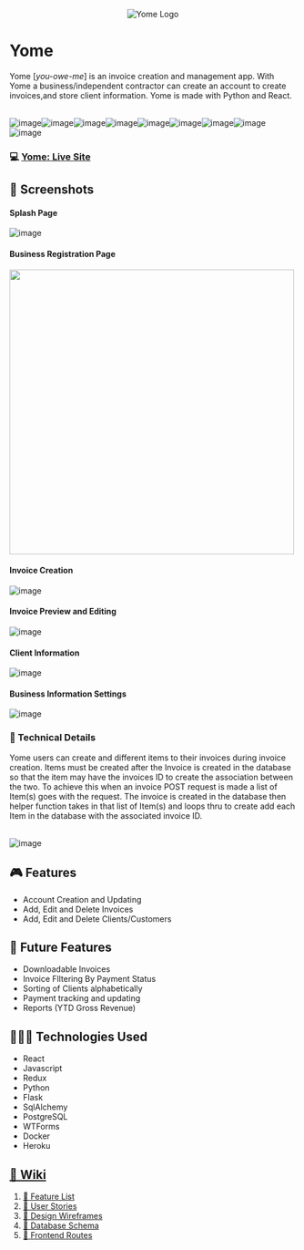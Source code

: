 <p align="center">
  <img src="https://github.com/anthonym313/yome/blob/main/react-app/src/images/logo.png?raw=true" alt="Yome Logo">
</p>

# Yome

Yome [*you-owe-me*] is an invoice creation and  management app. With Yome a business/independent contractor can create an account to create invoices,and store client information. Yome is made with Python and React. <br></br>

![image](https://img.shields.io/badge/Python-3776AB?style=for-the-badge&logo=python&logoColor=white)![image](https://img.shields.io/badge/Flask-000000?style=for-the-badge&logo=flask&logoColor=white)![image](https://img.shields.io/badge/Redux-593D88?style=for-the-badge&logo=redux&logoColor=white)![image](https://img.shields.io/badge/React-20232A?style=for-the-badge&logo=react&logoColor=61DAFB)![image](https://img.shields.io/badge/CSS-239120?&style=for-the-badge&logo=css3&logoColor=white)![image](https://img.shields.io/badge/JavaScript-F7DF1E?style=for-the-badge&logo=javascript&logoColor=black)![image](https://img.shields.io/badge/PostgreSQL-316192?style=for-the-badge&logo=postgresql&logoColor=white)![image](https://img.shields.io/badge/Docker-2CA5E0?style=for-the-badge&logo=docker&logoColor=white)![image](https://img.shields.io/badge/Heroku-430098?style=for-the-badge&logo=heroku&logoColor=white)


### 💻 [Yome: Live Site](https://yome.herokuapp.com/) 

## 📸 Screenshots
#### Splash Page
![image](https://github.com/anthonym313/yome/blob/main/feature/gifs/yome-splash-08082021.gif?raw=true)
#### Business Registration Page
<img src="https://github.com/anthonym313/yome/blob/main/feature/gifs/signup-capture.jpg?raw=true" width="500">

#### Invoice Creation
![image](https://github.com/anthonym313/yome/blob/main/feature/gifs/yome-new-invoice.gif?raw=true)
#### Invoice Preview and Editing
![image](https://github.com/anthonym313/yome/blob/main/feature/gifs/yome-invoice-preview_editor.gif?raw=true)
#### Client Information
![image](https://github.com/anthonym313/yome/blob/main/feature/gifs/yome-client-editor.gif?raw=true)
#### Business Information Settings
![image](https://github.com/anthonym313/yome/blob/main/feature/gifs/business-settings-capture%20.jpg?raw=true)
<h3>🔋 Technical Details</h3>
Yome users can create and different items to their invoices during invoice creation.
Items must be created after the Invoice is created in the database so that the item may have the invoices ID to create the association between the two. To achieve this when an invoice POST request is made a list of Item(s) goes with the request. The invoice is created in the database then helper function takes in that list of Item(s) and loops thru to create add each Item in the database with the associated invoice ID.
<br></br>

![image](https://github.com/anthonym313/yome/blob/main/feature/gifs/yome-invoicecreation-api.png?raw=true)

## 🎮 Features
* Account Creation and Updating
* Add, Edit and Delete Invoices
* Add, Edit and Delete Clients/Customers
## 🔮 Future Features
* Downloadable Invoices
* Invoice Flltering By Payment Status
* Sorting of Clients alphabetically
* Payment tracking and updating
* Reports (YTD Gross Revenue)

## 👨🏿‍💻 Technologies Used
* React
* Javascript
* Redux
* Python
* Flask
* SqlAlchemy
* PostgreSQL
* WTForms
* Docker
* Heroku

## [📖 Wiki](https://github.com/anthonym313/yome/wiki)
1. [📄 Feature List](https://github.com/anthonym313/yome/wiki/Feature-List)
2. [📄  User Stories](https://github.com/anthonym313/yome/wiki/User-Stories)
3. [📄  Design Wireframes](https://github.com/anthonym313/yome/wiki/WireFrame)
4. [📄  Database Schema](https://github.com/anthonym313/yome/wiki/Database-Schema)
5. [📄  Frontend Routes](https://github.com/anthonym313/yome/wiki/Frontend-Routes)

